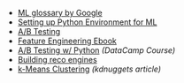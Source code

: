 - [ML glossary by Google](https://developers.google.com/machine-learning/glossary/)
- [Setting up Python Environment for ML](https://www.kdnuggets.com/2019/02/setup-python-environment-machine-learning.html)
- [A/B Testing](https://www.business-science.io/business/2019/03/11/ab-testing-machine-learning.html)
- [Feature Engineering Ebook](http://www.feat.engineering/index.html)
- [A/B Testing w/ Python](https://www.datacamp.com/courses/customer-analytics-ab-testing-in-python) _(DataCamp Course)_
- [Building reco engines](https://medium.com/@james_aka_yale/the-4-recommendation-engines-that-can-predict-your-movie-tastes-bbec857b8223)
- [k-Means Clustering](https://www.kdnuggets.com/2019/05/guide-k-means-clustering-algorithm.html) _(kdnuggets article)_
